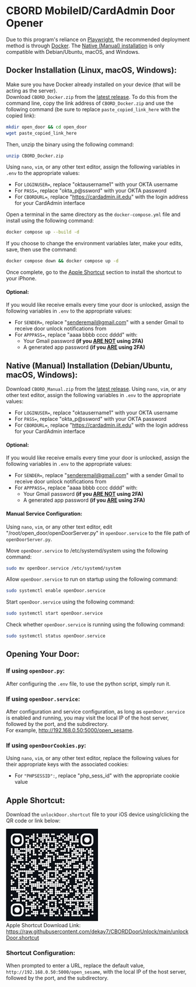 # CBORD MobileID/CardAdmin Door Opener
Due to this program's reliance on [Playwright](https://playwright.dev/python/), the recommended deployment method is through [Docker](#docker-installation-linux-macos-windows). The [Native (Manual) installation](#native-manual-installation-debianubuntu-macos-windows) is only compatible with Debian/Ubuntu, macOS, and Windows.

## Docker Installation (Linux, macOS, Windows):
Make sure you have Docker already installed on your device (that will be acting as the server). <br>
Download `CBORD_Docker.zip` from the [latest release](https://github.com/dekay7/CBORDDoorUnlock/releases/latest). To do this from the command line, copy the link address of `CBORD_Docker.zip` and use the following command (be sure to replace `paste_copied_link_here` with the copied link):
```bash
mkdir open_door && cd open_door
wget paste_copied_link_here
```
Then, unzip the binary using the following command:
```bash
unzip CBORD_Docker.zip
```
Using `nano`, `vim`, or any other text editor, assign the following variables in `.env` to the appropriate values:
- For `LOGINUSER=`, replace "oktausername1" with your OKTA username
- For `PASS=`, replace "okta_p@ssword" with your OKTA password
- For `CBORDURL=`, replace "https://cardadmin.iit.edu" with the login address for your CardAdmin interface

Open a terminal in the same directory as the `docker-compose.yml` file and install using the following command:
```bash
docker compose up --build -d
```
If you choose to change the environment variables later, make your edits, save, then use the command:
```bash
docker compose down && docker compose up -d
```
Once complete, go to the [Apple Shortcut](#apple-shortcut) section to install the shortcut to your iPhone. 

#### Optional:
If you would like receive emails every time your door is unlocked, assign the following variables in `.env` to the appropriate values:
- For `SENDER=`, replace "senderemail@gmail.com" with a sender Gmail to receive door unlock notifications from
- For `APPPASS=`, replace "aaaa bbbb cccc dddd" with:
    - Your Gmail password **(if you <u>ARE NOT</u> using 2FA)**
    - A generated app password **(if you <u>ARE</u> using 2FA)**

## Native (Manual) Installation (Debian/Ubuntu, macOS, Windows):
Download `CBORD_Manual.zip` from the [latest release](https://github.com/dekay7/CBORDDoorUnlock/releases/latest).
Using `nano`, `vim`, or any other text editor, assign the following variables in `.env` to the appropriate values:
- For `LOGINUSER=`, replace "oktausername1" with your OKTA username
- For `PASS=`, replace "okta_p@ssword" with your OKTA password
- For `CBORDURL=`, replace "https://cardadmin.iit.edu" with the login address for your CardAdmin interface

#### Optional:
If you would like receive emails every time your door is unlocked, assign the following variables in `.env` to the appropriate values:
- For `SENDER=`, replace "senderemail@gmail.com" with a sender Gmail to receive door unlock notifications from
- For `APPPASS=`, replace "aaaa bbbb cccc dddd" with:
    - Your Gmail password **(if you <u>ARE NOT</u> using 2FA)**
    - A generated app password **(if you <u>ARE</u> using 2FA)**

#### Manual Service Configuration:
Using `nano`, `vim`, or any other text editor, edit "/root/open_door/openDoorServer.py" in `openDoor.service` to the file path of `openDoorServer.py`. 

Move `openDoor.service` to /etc/systemd/system using the following command:
```bash
sudo mv openDoor.service /etc/systemd/system
```
Allow `openDoor.service` to run on startup using the following command:
```bash
sudo systemctl enable openDoor.service
```
Start `openDoor.service` using the following command:
```bash
sudo systemctl start openDoor.service
```
Check whether `openDoor.service` is running using the following command:
```bash
sudo systemctl status openDoor.service
``` 

## Opening Your Door:
### If using `openDoor.py`:
After configuring the `.env` file, to use the python script, simply run it.

### If using `openDoor.service`:
After configuration and service configuration, as long as `openDoor.service` is enabled and running, you may visit the local IP of the host server, followed by the port, and the subdirectory. <br>
For example, http://192.168.0.50:5000/open_sesame. 

### If using `openDoorCookies.py`:
Using `nano`, `vim`, or any other text editor, replace the following values for their appropriate keys with the associated cookies: 
- For `"PHPSESSID":`, replace "php_sess_id" with the appropriate cookie value

## Apple Shortcut:
Download the `unlockDoor.shortcut` file to your iOS device using/clicking the QR code or link below: <br>

<a href="https://raw.githubusercontent.com/dekay7/CBORDDoorUnlock/main/unlockDoor.shortcut"><img src="unlockDoorShortcut.png" alt="unlockDoor.shortcut download link QR code" width="50%" height="auto"></a><br>
Apple Shortcut Download Link: https://raw.githubusercontent.com/dekay7/CBORDDoorUnlock/main/unlockDoor.shortcut <br>

### Shortcut Configuration:
When prompted to enter a URL, replace the default value, `http://192.168.0.50:5000/open_sesame`, with the local IP of the host server, followed by the port, and the subdirectory.
